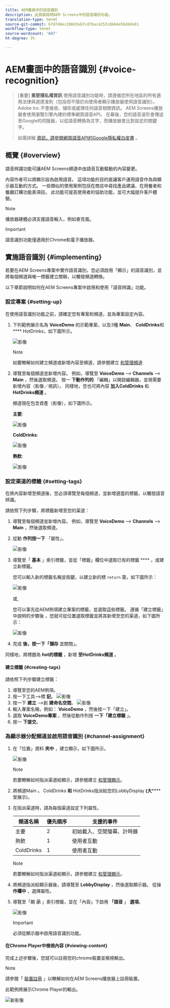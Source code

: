 ```yaml
---
title: AEM畫面中的語音識別
description: 此頁面說明AEM Screens中的語音識別功能。
translation-type: tm+mt
source-git-commit: b7d7d4ec200d3eb7cd7bac4253c8664e5bd4de81
workflow-type: tm+mt
source-wordcount: '847'
ht-degree: 3%

---
```



# AEM畫面中的語音識別 {#voice-recognition}

>[重要]
>**重要隱私權資訊**
>使用語音識別功能時，請遵循您所在地區的所有適用法律與道德准則（包括但不限於向使用者顯示播放器使用語音識別）。 Adobe Inc.不會接收、儲存或處理任何語音相關資訊。 AEM Screens播放器會使用瀏覽引擎內建的標準網頁語音API。 在幕後，您的語音波形會傳送至Google的伺服器，以從語音轉換為文字，而播放器會比對設定的關鍵字。
>
>如需詳細 [資訊，請參閱網頁語音API的Google隱私權白皮書](https://www.google.com/chrome/privacy/whitepaper.html#speech) 。


## 概覽 {#overview}

語音辨識功能可讓AEM Screens頻道中由語音互動驅動的內容變更。

內容作者可以將顯示設為啟用語音。 這項功能的目的是讓客戶運用語音作為與顯示器互動的方式。 一些類似的使用案例包括在商店中尋找產品建議、在用餐者和餐廳訂購功能表項目。 此功能可提高使用者的協助功能，並可大幅提升客戶體驗。


>[!NOTE]
>播放器硬體必須支援語音輸入，例如麥克風。

>[!IMPORTANT]
> 語音識別功能僅適用於Chrome和電子播放器。

## 實施語音識別 {#implementing}


若要在AEM Screens專案中實作語音識別，您必須啟用「顯示」的語音識別，並將每個頻道與唯一標籤建立關聯，以觸發頻道轉換。

以下章節說明如何在AEM Screens專案中啟用和使用「語音辨識」功能。

### 設定專案 {#setting-up}

在使用語音識別功能之前，請確定您有專案和頻道，並為專案設定內容。

1. 下列範例展示名為 **VoiceDemo** 的示範專案，以及3種 **Main**、 **ColdDrinks**&#x200B;和 **** HotDrinks，如下圖所示。

   ![影像](assets/voice-recognition/vr-1.png)

   >[!NOTE]
   >
   >如要瞭解如何建立頻道或新增內容至頻道，請參閱建立 [和管理頻道](/help/user-guide/managing-channels.md)

1. 導覽至每個頻道並新增內容。 例如，導覽至 **VoiceDemo** —> **Channels** —> **Main** ，然後選取頻道。 按一 **下動作列的** 「編輯」以開啟編輯器，並視需要新增內容（影像／視訊）。 同樣地，您也可將內容 **加入ColdDrinks** 和 **HotDrinks頻道** 。

   頻道現在包含資產（影像），如下圖所示。

   **主要**:

   ![影像](assets/voice-recognition/vr-4.png)

   **ColdDrinks**:

   ![影像](assets/voice-recognition/vr-3.png)

   **熱飲**:

   ![影像](assets/voice-recognition/vr-2.png)

### 設定渠道的標籤 {#setting-tags}

在將內容新增至頻道後，您必須導覽至每個頻道，並新增適當的標籤，以觸發語音辨識。

請依照下列步驟，將標籤新增至您的渠道：

1. 導覽至每個頻道並新增內容。 例如，導覽至 **VoiceDemo** —> **Channels** —> **Main** ，然後選取頻道。

1. 從動 **作列按一下** 「屬性」。

   ![影像](assets/voice-recognition/vr-5.png)

1. 導覽至「 **基本** 」索引標籤，並從「標籤」欄位中選取已有的標籤 **** ，或建立新標籤。

   您可以輸入新的標籤名稱並按鍵，以建立新的標 `return` 簽，如下圖所示：

   ![影像](assets/voice-recognition/vr-6.png)

   或,

   您可以事先從AEM例項建立專案的標籤，並選取這些標籤。 遵循「建立標籤」中說明的步驟後 [](#creating-tags)，您就可從位置選取標籤並將其新增至您的渠道，如下圖所示：

   ![影像](assets/voice-recognition/vr-tag1.png)

1. 完成 **後，按一下「儲存** 並關閉」。

同樣地，將標題為 **hot的標籤** ，新增 **至HotDrinks頻道** 。

#### 建立標籤 {#creating-tags}

請依照下列步驟建立標籤：

1. 導覽至您的AEM例項。
1. 按一下工具—>標 **記**。
   ![影像](assets/voice-recognition/vr-7.png)
1. 按一下 **建立** —>創 **建命名空間**。
   ![影像](assets/voice-recognition/vr-7.png)
1. 輸入專案名稱，例如： **VoiceDemo** ，然後按一下「建立」。
1. 選取 **VoiceDemo專案** ，然後從動作列按 **一下「建立標籤** 」。
1. 按一 **下提交**。


### 為顯示器分配頻道並啟用語音識別 {#channel-assignment}

1. 在「位置」資料 **夾中** ，建立顯示，如下圖所示。

   ![影像](assets/voice-recognition/vr-loc.png)

   >[!NOTE]
   >若要瞭解如何指派渠道給顯示，請參閱建立 [和管理顯示](/help/user-guide/managing-displays.md)。

1. 將頻道Main **、** ColdDrinks **和** HotDrinks指派給您的LobbyDisplay **(大******&#x200B;堂展示)。

1. 在指派渠道時，請為每個渠道設定下列屬性。

   | **頻道名稱** | **優先順序** | **支援的事件** |
   |---|---|---|
   | 主要 | 2 | 初始載入、空閒螢幕、計時器 |
   | 熱飲 | 1 | 使用者互動 |
   | ColdDrinks | 1 | 使用者互動 |

   >[!NOTE]
   >
   >若要瞭解如何指派渠道給顯示，請參閱建立 [和管理顯示](/help/user-guide/managing-displays.md)。

1. 將頻道指派給顯示器後，請導覽至 **LobbyDisplay** ，然後選取顯示器。 從操 **作欄中** ，選擇屬性。

1. 導覽至「顯 **示** 」索引標籤，並在「內容」下啟用 **「語音** 」 **選項**。

   ![影像](assets/voice-recognition/vr-disp.png)

   >[!IMPORTANT]
   >必須從顯示器中啟用語音識別功能。

#### 在Chrome Player中檢視內容 {#viewing-content}

完成上述步驟後，您就可以註冊您的chrome裝置並檢視輸出。

>[!NOTE]
>請參閱「 [裝置註冊](device-registration.md) 」以瞭解如何在AEM Screens播放器上註冊裝置。

此範例將展示Chrome Player的輸出。

![新影像](assets/voice-recognition/voice-video.gif)












